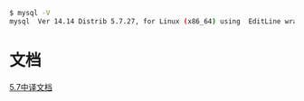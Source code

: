 ```bash
$ mysql -V
mysql  Ver 14.14 Distrib 5.7.27, for Linux (x86_64) using  EditLine wrapper
```

# 文档

[5.7中译文档]([https://www.docs4dev.com/docs/zh/mysql/5.7/reference/introduction.html#%E4%B8%80%E8%88%AC%E4%BF%A1%E6%81%AF](https://www.docs4dev.com/docs/zh/mysql/5.7/reference/introduction.html#一般信息))


